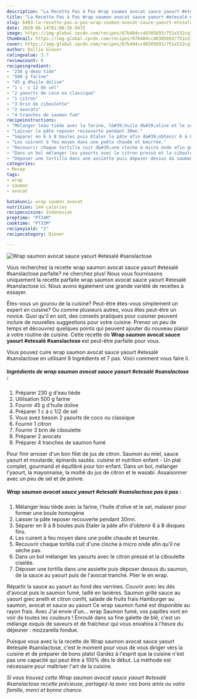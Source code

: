 ```yaml
---
description: "La Recette Pas à Pas Wrap saumon avocat sauce yaourt #etesalé #sanslactose"
title: "La Recette Pas à Pas Wrap saumon avocat sauce yaourt #etesalé #sanslactose"
slug: 6493-la-recette-pas-a-pas-wrap-saumon-avocat-sauce-yaourt-etesale-sanslactose
date: 2020-06-14T01:00:56.047Z
image: https://img-global.cpcdn.com/recipes/67b484cc48305693/751x532cq70/wrap-saumon-avocat-sauce-yaourt-etesale-sanslactose-photo-principale-de-la-recette.jpg
thumbnail: https://img-global.cpcdn.com/recipes/67b484cc48305693/751x532cq70/wrap-saumon-avocat-sauce-yaourt-etesale-sanslactose-photo-principale-de-la-recette.jpg
cover: https://img-global.cpcdn.com/recipes/67b484cc48305693/751x532cq70/wrap-saumon-avocat-sauce-yaourt-etesale-sanslactose-photo-principale-de-la-recette.jpg
author: Dollie Glover
ratingvalue: 3.7
reviewcount: 8
recipeingredient:
- "230 g deau tide"
- "500 g farine"
- "45 g dhuile dolive"
- "1 c  c 12 de sel"
- "2 yaourts de coco ou classique"
- "1 citron"
- "3 brin de ciboulette"
- "2 avocats"
- "4 tranches de saumon fum"
recipeinstructions:
- "Mélanger leau tiède avec la farine, l&#39;huile d&#39;olive et le sel, malaxer pour former une boule homogène"
- "Laisser la pâte reposer recouverte pendant 30mn."
- "Séparer en 6 à 8 boules puis Etaler la pâte afin d&#39;obtenir 6 à 8 disques fins."
- "Les cuirent à feu moyen dans une poêle chaude et beurrée."
- "Recouvrir chaque tortilla cuit d&#39;une cloche à micro onde afin qu&#39;il ne sèche pas."
- "Dans un bol mélanger les yaourts avec le citron pressé et la ciboulette ciselée."
- "Déposer une tortilla dans une assiette puis déposer dessus du saumon, de la sauce au yaourt puis de l&#39;avocat tranché. Plier le en wrap."
categories:
- Resep
tags:
- wrap
- saumon
- avocat

katakunci: wrap saumon avocat 
nutrition: 144 calories
recipecuisine: Indonesian
preptime: "PT24M"
cooktime: "PT33M"
recipeyield: "2"
recipecategory: Dinner

---
```



![Wrap saumon avocat sauce yaourt #etesalé #sanslactose](https://img-global.cpcdn.com/recipes/67b484cc48305693/751x532cq70/wrap-saumon-avocat-sauce-yaourt-etesale-sanslactose-photo-principale-de-la-recette.jpg)

Vous recherchez la recette wrap saumon avocat sauce yaourt #etesalé #sanslactose parfaite? ne cherchez plus! Nous vous fournissons uniquement la recette parfaite wrap saumon avocat sauce yaourt #etesalé #sanslactose ici. Nous avons également une grande variété de recettes à essayer.

Êtes-vous un gourou de la cuisine? Peut-être êtes-vous simplement un expert en cuisine? Ou comme plusieurs autres, vous êtes peut-être un novice. Quoi qu'il en soit, des conseils pratiques pour cuisiner peuvent inclure de nouvelles suggestions pour votre cuisine. Prenez un peu de temps et découvrez quelques points qui peuvent ajouter du nouveau plaisir à votre routine de cuisine. Cette recette de <strong> Wrap saumon avocat sauce yaourt #etesalé #sanslactose </strong> est peut-être parfaite pour vous.

<!--inarticleads1-->

Vous pouvez cuire wrap saumon avocat sauce yaourt #etesalé #sanslactose en utilisant 9 Ingrédients et 7 pas. Voici comment vous faire il.

##### Ingrédients de wrap saumon avocat sauce yaourt #etesalé #sanslactose :

1. Préparer 230 g d&#39;eau tiède
1. Utilisation 500 g farine
1. Fournir 45 g d&#39;huile dolive
1. Préparer 1 c à c 1/2 de sel
1. Vous avez besoin 2 yaourts de coco ou classique
1. Fournir 1 citron
1. Fournir 3 brin de ciboulette
1. Préparer 2 avocats
1. Préparer 4 tranches de saumon fumé


Pour finir arroser d&#39;un bon filet de jus de citron. Saumon au miel, sauce yaourt et moutarde, épinards sautés. cuisine et nutrition enfant - Un plat complet, gourmand et équilibré pour ton enfant. Dans un bol, mélanger l&#39;yaourt, la mayonnaise, la moitié du jus de citron et le wasabi. Assaisonner avec un peu de sel et de poivre. 

<!--inarticleads2-->

##### Wrap saumon avocat sauce yaourt #etesalé #sanslactose pas à pas :

1. Mélanger leau tiède avec la farine, l&#39;huile d&#39;olive et le sel, malaxer pour former une boule homogène
1. Laisser la pâte reposer recouverte pendant 30mn.
1. Séparer en 6 à 8 boules puis Etaler la pâte afin d&#39;obtenir 6 à 8 disques fins.
1. Les cuirent à feu moyen dans une poêle chaude et beurrée.
1. Recouvrir chaque tortilla cuit d&#39;une cloche à micro onde afin qu&#39;il ne sèche pas.
1. Dans un bol mélanger les yaourts avec le citron pressé et la ciboulette ciselée.
1. Déposer une tortilla dans une assiette puis déposer dessus du saumon, de la sauce au yaourt puis de l&#39;avocat tranché. Plier le en wrap.


Répartir la sauce au yaourt au fond des verrines. Couvrir avec les dés d&#39;avocat puis le saumon fumé, taillé en lanières. Saumon grillé sauce au yaourt grec aneth et citron confit, salade de fruits frais Hamburger au saumon, avocat et sauce au yaourt  Ce wrap saumon fumé est disponible au rayon frais. Avec J&#39;ai envie d&#39;un… wrap Saumon fumé, vos papilles vont en voir de toutes les couleurs ! Enroulé dans sa fine galette de blé, c&#39;est un mélange exquis de saveurs et de fraîcheur qui vous envahira à l&#39;heure du déjeuner : mozzarella fondue. 

<!--inarticleads1-->

<p>
Puisque vous avez lu la recette de Wrap saumon avocat sauce yaourt #etesalé #sanslactose, c'est le moment pour vous de vous diriger vers la cuisine et de préparer de bons plats! Gardez à l'esprit que la cuisine n'est pas une capacité qui peut être à 100% dès le début. La méthode est nécessaire pour maîtriser l'art de la cuisine.
</p>

<p>
<i>Si vous trouvez cette Wrap saumon avocat sauce yaourt #etesalé #sanslactose recette précieuse, partagez-la avec vos bons amis ou votre famille, merci et bonne chance.</i>
</p>
